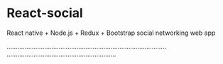 # React-social
React native + Node.js + Redux + Bootstrap social networking web app

.........................................................................................
.............................................................